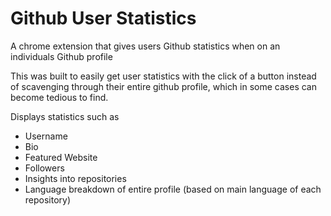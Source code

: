 # Github User Statistics

A chrome extension that gives users Github statistics when on an individuals Github profile

This was built to easily get user statistics with the click of a button instead of scavenging through their entire github profile, which in some cases can become tedious to find.

Displays statistics such as
- Username
- Bio
- Featured Website
- Followers
- Insights into repositories
- Language breakdown of entire profile (based on main language of each repository)
